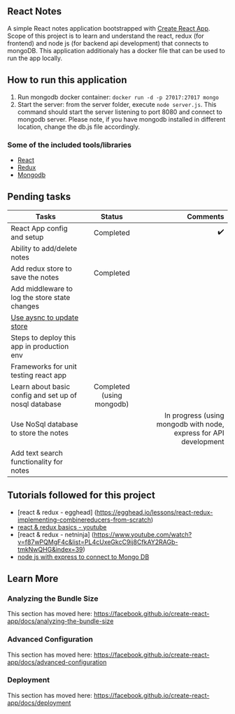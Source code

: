 ## React Notes
A simple React notes application bootstrapped with  [Create React App](https://github.com/facebook/create-react-app). Scope of this project is to learn and understand the react, redux (for frontend) and node js (for backend api development) that connects to mongoDB. This application additionaly has a docker file that can be used to run the app locally.

## How to run this application
1) Run mongodb docker container: `docker run -d -p 27017:27017 mongo`
2) Start the server: from the server folder, execute `node server.js`. This command should start
the server listening to port 8080 and connect to mongodb server. Please note, if you have mongodb installed in different location, change the db.js file accordingly.


### Some of the included tools/libraries

* [React](https://github.com/axios/axios)
* [Redux](https://github.com/expressjs/express)
* [Mongodb](https://github.com/helmetjs/helmet)


## Pending tasks
| Tasks         | Status           | Comments  |
| ------------- |:-------------:| -----:|
| React App config and setup      | Completed | :heavy_check_mark:  |
| Ability to add/delete notes     |       |    |
| Add redux store to save the notes |  Completed    |    |
| Add middleware to log the store state changes | | |
| [Use aysnc to update store](https://www.youtube.com/watch?v=tfuZ7uZmVyg&list=PL55RiY5tL51rrC3sh8qLiYHqUV3twEYU_&index=7) | | | 
| Steps to deploy this app in production env |||
| Frameworks for unit testing react app |||
| Learn about basic config and set up of nosql database  |  Completed (using mongodb)  |    |
| Use NoSql database to store the notes | | In progress (using mongodb with node, express for API development |
| Add text search functionality for notes | |

## Tutorials followed for this project
* [react & redux - egghead] (https://egghead.io/lessons/react-redux-implementing-combinereducers-from-scratch)
* [react & redux basics - youtube](https://www.youtube.com/watch?v=tfuZ7uZmVyg&list=PL55RiY5tL51rrC3sh8qLiYHqUV3twEYU_&index=7)
* [react & redux - netninja] (https://www.youtube.com/watch?v=f87wPQMgF4c&list=PL4cUxeGkcC9ij8CfkAY2RAGb-tmkNwQHG&index=39)
* [node js with express to connect to Mongo DB](https://www.youtube.com/watch?v=fsCjFHuMXj0)

## Learn More

### Analyzing the Bundle Size

This section has moved here: https://facebook.github.io/create-react-app/docs/analyzing-the-bundle-size

### Advanced Configuration

This section has moved here: https://facebook.github.io/create-react-app/docs/advanced-configuration

### Deployment

This section has moved here: https://facebook.github.io/create-react-app/docs/deployment
